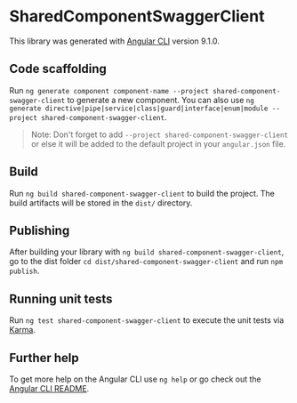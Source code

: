 # SharedComponentSwaggerClient

This library was generated with [Angular CLI](https://github.com/angular/angular-cli) version 9.1.0.

## Code scaffolding

Run `ng generate component component-name --project shared-component-swagger-client` to generate a new component. You can also use `ng generate directive|pipe|service|class|guard|interface|enum|module --project shared-component-swagger-client`.
> Note: Don't forget to add `--project shared-component-swagger-client` or else it will be added to the default project in your `angular.json` file. 

## Build

Run `ng build shared-component-swagger-client` to build the project. The build artifacts will be stored in the `dist/` directory.

## Publishing

After building your library with `ng build shared-component-swagger-client`, go to the dist folder `cd dist/shared-component-swagger-client` and run `npm publish`.

## Running unit tests

Run `ng test shared-component-swagger-client` to execute the unit tests via [Karma](https://karma-runner.github.io).

## Further help

To get more help on the Angular CLI use `ng help` or go check out the [Angular CLI README](https://github.com/angular/angular-cli/blob/master/README.md).
